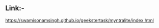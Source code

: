 Link:-
------------------------------------------------------------------
https://swamisonamsingh.github.io/geekstertask/myntralite/index.html
